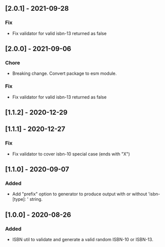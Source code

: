 ## [2.0.1] - 2021-09-28
### Fix
* Fix validator for valid isbn-13 returned as false

## [2.0.0] - 2021-09-06
### Chore
* Breaking change. Convert package to esm module.
### Fix
* Fix validator for valid isbn-13 returned as false

## [1.1.2] - 2020-12-29
## [1.1.1] - 2020-12-27
### Fix
* Fix validator to cover isbn-10 special case (ends with "X")
## [1.1.0] - 2020-09-07
### Added
* Add "prefix" option to generator to produce output with or without 'isbn-[type]: ' string.

## [1.0.0] - 2020-08-26
### Added
* ISBN util to validate and generate a valid random ISBN-10 or ISBN-13.
